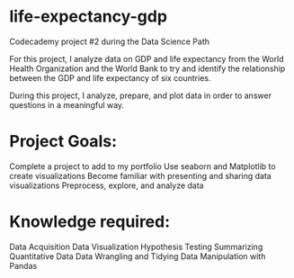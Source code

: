 # life-expectancy-gdp
Codecademy project #2 during the Data Science Path

For this project, I analyze data on GDP and life expectancy from the World Health Organization and the World Bank to try and identify the relationship between the GDP and life expectancy of six countries.

During this project, I analyze, prepare, and plot data in order to answer questions in a meaningful way.


# Project Goals:
Complete a project to add to my portfolio
Use seaborn and Matplotlib to create visualizations
Become familiar with presenting and sharing data visualizations
Preprocess, explore, and analyze data


# Knowledge required:
Data Acquisition
Data Visualization
Hypothesis Testing
Summarizing Quantitative Data
Data Wrangling and Tidying
Data Manipulation with Pandas
